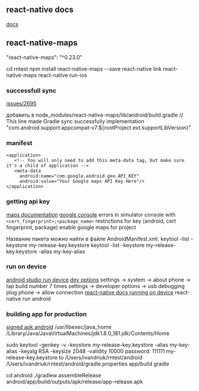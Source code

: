 ## react-native docs
[docs](https://developer.android.com/studio/run/device.html)

## react-native-maps
"react-native-maps": "^0.23.0"

cd rntest
npm install react-native-maps --save
react-native link react-native-maps
react-native run-ios

### successfull sync
[issues/2695](https://github.com/react-native-community/react-native-maps/issues/2695) 

добавить в node_modules/react-native-maps/lib/android/build.gradle
// This line made Gradle sync successfully
implementation "com.android.support:appcompat-v7:${rootProject.ext.supportLibVersion}"

### manifest
```
<application>
   <!-- You will only need to add this meta-data tag, but make sure it's a child of application -->
   <meta-data
     android:name="com.google.android.geo.API_KEY"
     android:value="Your Google maps API Key Here"/>
</application>
```

### getting api key
[maps documentation](https://developers.google.com/maps/documentation/android-sdk/signup)
[google console](https://console.cloud.google.com/apis/credentials?project=rntest-234913&supportedpurview=project)
errors in simulator console with ``` <cert_fingerprint>;<package_name> ```
restrictions for key (android, cert fingerprint, package)
enable google maps for project

Название пакета можно найти в файле AndroidManifest.xml.
keytool -list -keystore my-release-key.keystore
keytool -list -keystore my-release-key.keystore -alias my-key-alias

### run on device
[android studio run device](https://developer.android.com/studio/run/device.html)
[dev options](https://developer.android.com/studio/debug/dev-options.html)
settings -> system -> about phone -> tap build number 7 times
settings -> developer options -> usb debugging
plug phone -> allow connection
[react-native docs running on device](https://facebook.github.io/react-native/docs/running-on-device)
react-native run android

### building app for production
[signed apk android](https://facebook.github.io/react-native/docs/signed-apk-android)
/usr/libexec/java_home
/Library/Java/JavaVirtualMachines/jdk1.8.0_181.jdk/Contents/Home

sudo keytool -genkey -v -keystore my-release-key.keystore -alias my-key-alias -keyalg RSA -keysize 2048 -validity 10000
password: 111111
my-release-key.keystore to /Users/ivandriuk/rntest/android
/Users/ivandriuk/rntest/android/gradle.properties
app/build gradle

cd android
./gradlew assembleRelease
android/app/build/outputs/apk/release/app-release.apk

